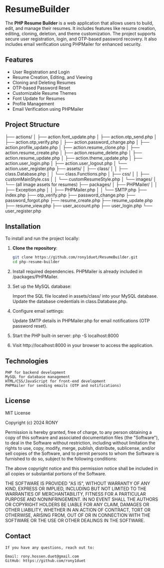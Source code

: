 # ResumeBuilder

The **PHP Resume Builder** is a web application that allows users to build, edit, and manage their resumes. It includes features like resume creation, editing, cloning, deletion, and theme customization. The project supports secure user registration, login, and OTP-based password recovery. It also includes email verification using PHPMailer for enhanced security.

## Features

- User Registration and Login
- Resume Creation, Editing, and Viewing
- Cloning and Deleting Resumes
- OTP-based Password Reset
- Customizable Resume Themes
- Font Update for Resumes
- Profile Management
- Email Verification using PHPMailer

## Project Structure

├── actions/ │ ├── action.font_update.php │ ├── action.otp_send.php │ ├── action.otp_verify.php │ ├── action.password_change.php │ ├── action.profile_update.php │ ├── action.resume_clone.php │ ├── action.resume_create.php │ ├── action.resume_delete.php │ ├── action.resume_update.php │ ├── action.theme_update.php │ ├── action.user_login.php │ ├── action.user_logout.php │ └── action.user_register.php ├── assets/ │ ├── class/ │ │ ├── class.Database.php │ │ └── class.Functions.php │ ├── css/ │ │ ├── customMainStyle.css │ │ └── customResumeStyle.php │ └── images/ │ └── (all image assets for resumes) ├── packages/ │ ├── PHPMailer/ │ │ ├── Exception.php │ │ ├── PHPMailer.php │ │ └── SMTP.php ├── index.php ├── otp_verify.php ├── password_change.php ├── password_forgot.php ├── resume_create.php ├── resume_update.php ├── resume_view.php ├── user_account.php ├── user_login.php └── user_register.php

## Installation

To install and run the project locally:

1. **Clone the repository**:

   ```bash
   git clone https://github.com/rony1duet/ResumeBuilder.git
   cd php-resume-builder

   ```

2. Install required dependencies. PHPMailer is already included in
   /packages/PHPMailer.

3. Set up the MySQL database:

   Import the SQL file located in assets/class/ into your MySQL database.
   Update the database credentials in class.Database.php.

4. Configure email settings:

   Update SMTP details in PHPMailer.php for email notifications (OTP password reset).

5. Start the PHP built-in server:
   php -S localhost:8000

6. Visit http://localhost:8000 in your browser to access the application.

## Technologies

    PHP for backend development
    MySQL for database management
    HTML/CSS/JavaScript for front-end development
    PHPMailer for sending emails (OTP and notifications)

## License

MIT License

Copyright (c) 2024 RONY

Permission is hereby granted, free of charge, to any person obtaining a copy
of this software and associated documentation files (the "Software"), to deal
in the Software without restriction, including without limitation the rights
to use, copy, modify, merge, publish, distribute, sublicense, and/or sell
copies of the Software, and to permit persons to whom the Software is
furnished to do so, subject to the following conditions:

The above copyright notice and this permission notice shall be included in all
copies or substantial portions of the Software.

THE SOFTWARE IS PROVIDED "AS IS", WITHOUT WARRANTY OF ANY KIND, EXPRESS OR
IMPLIED, INCLUDING BUT NOT LIMITED TO THE WARRANTIES OF MERCHANTABILITY,
FITNESS FOR A PARTICULAR PURPOSE AND NONINFRINGEMENT. IN NO EVENT SHALL THE
AUTHORS OR COPYRIGHT HOLDERS BE LIABLE FOR ANY CLAIM, DAMAGES OR OTHER
LIABILITY, WHETHER IN AN ACTION OF CONTRACT, TORT OR OTHERWISE, ARISING FROM,
OUT OF OR IN CONNECTION WITH THE SOFTWARE OR THE USE OR OTHER DEALINGS IN THE
SOFTWARE.

## Contact

    If you have any questions, reach out to:

    Email: rony.hossen.duet@gmail.com
    GitHub: https://github.com/rony1duet
